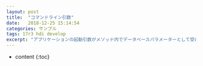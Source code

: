 ```yaml
---
layout: post
title:  "コマンドライン引数"
date:   2018-12-25 15:14:54
categories: サンプル
tags: 17r3 hdi develop
excerpt: "アプリケーションの起動引数がメソッド内でデータベースパラメーターとして受け取れるようになりました。"
---
```


* content
{:toc}

